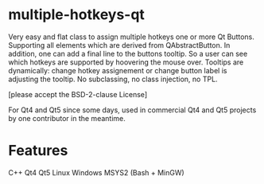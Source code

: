 # multiple-hotkeys-qt

Very easy and flat class to assign multiple hotkeys one or more Qt Buttons. Supporting all elements which are derived from QAbstractButton.
In addition, one can add a final line to the buttons tooltip. So a user can see which hotkeys are supported by hoovering the mouse over.
Tooltips are dynamically: change hotkey assignement or change button label is adjusting the tooltip. No subclassing, no class injection, no TPL.

[please accept the BSD-2-clause License]

For Qt4 and Qt5 since some days, used in commercial Qt4 and Qt5 projects by one contributor in the meantime.

# Features
C++
Qt4
Qt5
Linux
Windows
MSYS2 (Bash + MinGW)
